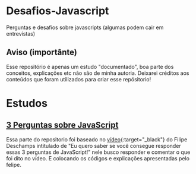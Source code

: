 # Desafios-Javascript
Perguntas e desafios sobre javascripts (algumas podem cair em entrevistas)

## Aviso (importânte)
Esse repositório é apenas um estudo "documentado", boa parte dos conceitos, explicações etc 
não são de minha autoria. Deixarei créditos aos conteúdos que foram utilizados para criar esse repósitorio!

# Estudos

## <a href="./3-perguntas-javascript/index.ipynb">3 Perguntas sobre JavaScript</a>
Essa parte do repositorio foi baseado no  [vídeo](http://www.youtube.com/watch?v=QVrrqgDhhu4"){:target="_black"}
do  Filipe Deschamps intitulado de "Eu quero saber se você consegue responder essas 3 perguntas de JavaScript!"
nele busco responder e comentar o que foi dito no vídeo. E colocando os códigos e explicações 
apresentadas pelo felipe. 

